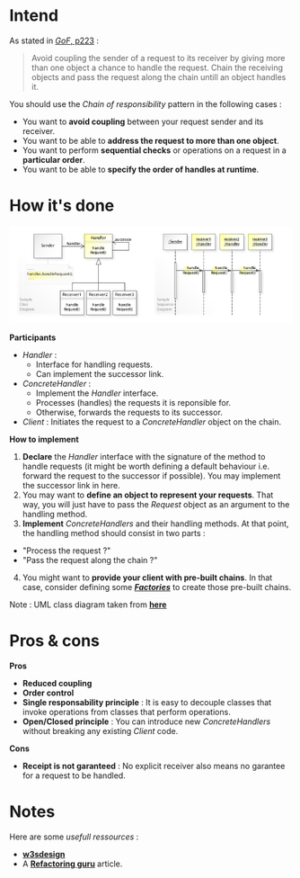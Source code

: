 # Intend

As stated in [_GoF_, p223](https://fr.wikipedia.org/wiki/Design_Patterns) :
> Avoid coupling the sender of a request to its receiver by giving more than one object a chance to handle the request. Chain the receiving objects and pass the request along the chain untill an object handles it. 


You should use the _Chain of responsibility_ pattern in the following cases :
 - You want to **avoid coupling** between your request sender and its receiver.
 - You want to be able to **address the request to more than one object**.
 - You want to perform **sequential checks** or operations on a request in a **particular order**.
 - You want to be able to **specify the order of handles at runtime**.

# How it's done

![UML](UML.jpg)

**Participants**

 - _Handler_ : 
   - Interface for handling requests.
   - Can implement the successor link.
 - _ConcreteHandler_ : 
   - Implement the _Handler_ interface.
   - Processes (handles) the requests it is reponsible for.
   - Otherwise, forwards the requests to its successor.
 - _Client_ : Initiates the request to a _ConcreteHandler_ object on the chain.

**How to implement**

 1. **Declare** the _Handler_ interface with the signature of the method to handle requests (it might be worth defining a default behaviour i.e. forward the request to the successor if possible). You may implement the successor link in here.
 2. You may want to **define an object to represent your requests**. That way, you will just have to pass the _Request_ object as an argument to the handling method.
 3. **Implement** _ConcreteHandlers_ and their handling methods. At that point, the handling method should consist in two parts :
   - "Process the request ?"
   - "Pass the request along the chain ?"
 4. You might want to **provide your client with pre-built chains**. In that case, consider defining some [**_Factories_**](../../creational-pattern/factory-pattern) to create those pre-built chains.

Note : UML class diagram taken from [**here**](https://upload.wikimedia.org/wikipedia/commons/6/6a/W3sDesign_Chain_of_Responsibility_Design_Pattern_UML.jpg)

# Pros & cons

**Pros**

 - **Reduced coupling**
 - **Order control**
 - **Single responsability principle** : It is easy to decouple classes that invoke operations from classes that perform operations.
 - **Open/Closed principle** : You can introduce new _ConcreteHandlers_ without breaking any existing _Client_ code.

**Cons**

 - **Receipt is not garanteed** : No explicit receiver also means no garantee for a request to be handled.

# Notes

Here are some _usefull ressources_ :
 - [**w3sdesign**](http://w3sdesign.com/#gf)
 - A [**Refactoring guru**](https://refactoring.guru/design-patterns/chain-of-responsibility) article.